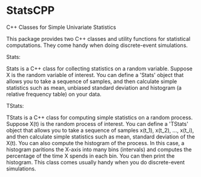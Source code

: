 # StatsCPP
C++ Classes for Simple Univariate Statistics

This package provides two C++ classes and utility functions for 
statistical computations. They come handy when doing discrete-event simulations.

Stats:

Stats is a C++ class for collecting statistics on a random variable.
Suppose X is the random variable of interest. You can define a 'Stats' object
that allows you to take a sequence of samples, and then calculate simple statistics
such as mean, unbiased standard deviation and histogram (a relative frequency table)
on your data. 

TStats:

TStats is a C++ class for computing simple statistics on a random process.
Suppose X(t) is the random process of interest. You can define a 'TStats' object
that allows you to take a sequence of samples x(t_1), x(t_2), ..., x(t_i),
and then calculate simple statistics such as mean, standard deviation of the X(t).
You can also compute the histogram of the process. In this case, a histogram paritions
the X-axis into many bins (intervals) and computes the percentage of the time X spends
in each bin. You can then print the histogram.
This class comes usually handy when you do discrete-event simulations.

